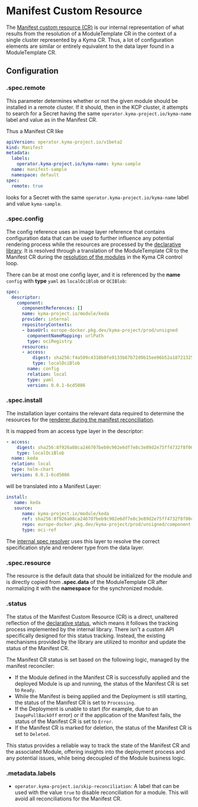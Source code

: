 # Manifest Custom Resource

The [Manifest custom resource (CR)](../../../api/v1beta2/manifest_types.go) is our internal representation of what results from the resolution of a ModuleTemplate CR in the context of a single cluster represented by a Kyma CR. Thus, a lot of configuration elements are similar or entirely equivalent to the data layer found in a ModuleTemplate CR.

## Configuration

### **.spec.remote**

This parameter determines whether or not the given module should be installed in a remote cluster. If it should, then in the KCP cluster, it attempts to search for a Secret having the same `operator.kyma-project.io/kyma-name` label and value as in the Manifest CR.

Thus a Manifest CR like

```yaml
apiVersion: operator.kyma-project.io/v1beta2
kind: Manifest
metadata:
  labels:
    operator.kyma-project.io/kyma-name: kyma-sample
  name: manifest-sample
  namespace: default
spec:
  remote: true
```

looks for a Secret with the same `operator.kyma-project.io/kyma-name` label and value `kyma-sample`.

### **.spec.config**

The config reference uses an image layer reference that contains configuration data that can be used to further influence any potential rendering process while the resources are processed by the [declarative library](../../../internal/declarative/README.md#resource-rendering). It is resolved through a translation of the ModuleTemplate CR to the Manifest CR during the [resolution of the modules](../../../pkg/module/parse/template_to_module.go) in the Kyma CR control loop.

There can be at most one config layer, and it is referenced by the **name** `config` with **type** `yaml` as `localOciBlob` or `OCIBlob`:

```yaml
spec:
  descriptor:
    component:
      componentReferences: []
      name: kyma-project.io/module/keda
      provider: internal
      repositoryContexts:
      - baseUrl: europe-docker.pkg.dev/kyma-project/prod/unsigned
        componentNameMapping: urlPath
        type: ociRegistry
      resources:
      - access:
          digest: sha256:f4a599c4310b0fe9133b67b72d9b15ee96b52a1872132528c83978239b5effef
          type: localOciBlob
        name: config
        relation: local
        type: yaml
        version: 0.0.1-6cd5086
```

### **.spec.install**

The installation layer contains the relevant data required to determine the resources for the [renderer during the manifest reconciliation](../../../internal/declarative/README.md#resource-rendering).

It is mapped from an access type layer in the descriptor:

```yaml
- access:
    digest: sha256:8f926a08ca246707beb9c902e6df7e8c3e89d2e75ff4732f8f00c424ba8456bf
    type: localOciBlob
  name: keda
  relation: local
  type: helm-chart
  version: 0.0.1-6cd5086
```

will be translated into a Manifest Layer:

```yaml
install:
   name: keda
   source:
      name: kyma-project.io/module/keda
      ref: sha256:8f926a08ca246707beb9c902e6df7e8c3e89d2e75ff4732f8f00c424ba8456bf
      repo: europe-docker.pkg.dev/kyma-project/prod/unsigned/component-descriptors
      type: oci-ref
```

The [internal spec resolver](../../../internal/manifest/spec_resolver.go) uses this layer to resolve the correct specification style and renderer type from the data layer.

### **.spec.resource**

The resource is the default data that should be initialized for the module and is directly copied from **.spec.data** of the ModuleTemplate CR after normalizing it with the **namespace** for the synchronized module.

### **.status**

The status of the Manifest Custom Resource (CR) is a direct, unaltered reflection of the [declarative status](../../../internal/declarative/README.md#resource-tracking), which means it follows the tracking process implemented by the internal library. There isn't a custom API specifically designed for this status tracking. Instead, the existing mechanisms provided by the library are utilized to monitor and update the status of the Manifest CR.  

The Manifest CR status is set based on the following logic, managed by the manifest reconciler: 

- If the Module defined in the Manifest CR is successfully applied and the deployed Module is up and running, the status of the Manifest CR is set to `Ready`.
- While the Manifest is being applied and the Deployment is still starting, the status of the Manifest CR is set to `Processing`.
- If the Deployment is unable to start (for example, due to an `ImagePullBackOff` error) or if the application of the Manifest fails, the status of the Manifest CR is set to `Error`.
- If the Manifest CR is marked for deletion, the status of the Manifest CR is set to `Deleted`.

This status provides a reliable way to track the state of the Manifest CR and the associated Module, offering insights into the deployment process and any potential issues, while being decoupled of the Module business logic.

### **.metadata.labels**

* `operator.kyma-project.io/skip-reconciliation`: A label that can be used with the value `true` to disable reconciliation for a module. This will avoid all reconciliations for the Manifest CR.
